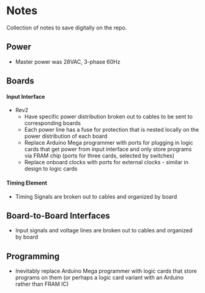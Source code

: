 # Notes
Collection of notes to save digitally on the repo.

## Power
- Master power was 28VAC, 3-phase 60Hz

## Boards
#### Input Interface
- Rev2
  - Have specific power distribution broken out to cables to be sent to corresponding boards
  - Each power line has a fuse for protection that is nested locally on the power distribution of each board
  - Replace Arduino Mega programmer with ports for plugging in logic cards that get power from input interface and only store programs via FRAM chip (ports for three cards, selected by switches)
  - Replace onboard clocks with ports for external clocks - similar in design to logic cards

#### Timing Element
- Timing Signals are broken out to cables and organized by board

## Board-to-Board Interfaces
- Input signals and voltage lines are broken out to cables and organized by board

## Programming
- Inevitably replace Arduino Mega programmer with logic cards that store programs on them (or perhaps a logic card variant with an Arduino rather than FRAM IC)
